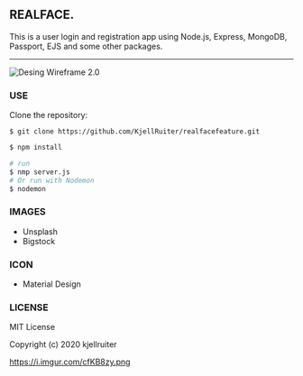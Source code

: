 ## REALFACE.
This is a user login and registration app using Node.js, Express, MongoDB, Passport, EJS and some other packages.
***
![Desing Wireframe 2.0](https://i.imgur.com/cfKB8zy.png)
### USE
Clone the repository:
```
$ git clone https://github.com/KjellRuiter/realfacefeature.git
```

```sh
$ npm install

# run
$ nmp server.js
# Or run with Nodemon
$ nodemon
```
### IMAGES
* Unsplash
* Bigstock

### ICON
* Material Design

### LICENSE
MIT License

Copyright (c) 2020 kjellruiter

https://i.imgur.com/cfKB8zy.png

